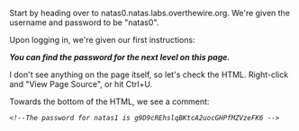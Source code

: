Start by heading over to natas0.natas.labs.overthewire.org. We're given the username and password to be "natas0".

Upon logging in, we're given our first instructions:

***You can find the password for the next level on this page.***  

I don't see anything on the page itself, so let's check the HTML. Right-click and "View Page Source", or hit Ctrl+U. 

Towards the bottom of the HTML, we see a comment:

*`<!--The password for natas1 is g9D9cREhslqBKtcA2uocGHPfMZVzeFK6 -->`*  
